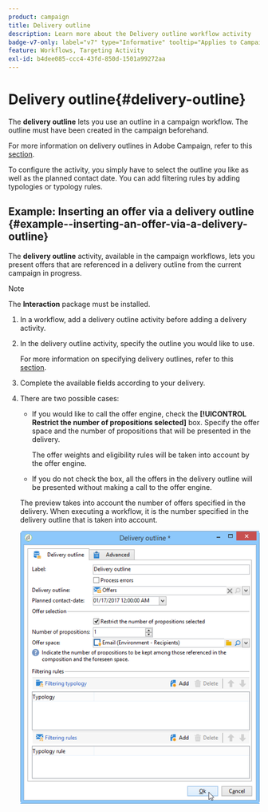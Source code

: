 ```yaml
---
product: campaign
title: Delivery outline
description: Learn more about the Delivery outline workflow activity
badge-v7-only: label="v7" type="Informative" tooltip="Applies to Campaign Classic v7 only"
feature: Workflows, Targeting Activity
exl-id: b4dee085-ccc4-43fd-850d-1501a99272aa
---
```

# Delivery outline{#delivery-outline}



The **delivery outline** lets you use an outline in a campaign workflow. The outline must have been created in the campaign beforehand.

For more information on delivery outlines in Adobe Campaign, refer to this [section](../../campaign/using/marketing-campaign-deliveries.md#associating-and-structuring-resources-linked-via-a-delivery-outline).

To configure the activity, you simply have to select the outline you like as well as the planned contact date. You can add filtering rules by adding typologies or typology rules.

## Example: Inserting an offer via a delivery outline {#example--inserting-an-offer-via-a-delivery-outline}

The **delivery outline** activity, available in the campaign workflows, lets you present offers that are referenced in a delivery outline from the current campaign in progress.

>[!NOTE]
>
>The **Interaction** package must be installed.

1. In a workflow, add a delivery outline activity before adding a delivery activity.
1. In the delivery outline activity, specify the outline you would like to use.

   For more information on specifying delivery outlines, refer to this [section](../../campaign/using/marketing-campaign-deliveries.md#associating-and-structuring-resources-linked-via-a-delivery-outline).

1. Complete the available fields according to your delivery.
1. There are two possible cases:

    * If you would like to call the offer engine, check the **[!UICONTROL Restrict the number of propositions selected]** box. Specify the offer space and the number of propositions that will be presented in the delivery.

      The offer weights and eligibility rules will be taken into account by the offer engine.
    
    * If you do not check the box, all the offers in the delivery outline will be presented without making a call to the offer engine.

   The preview takes into account the number of offers specified in the delivery. When executing a workflow, it is the number specified in the delivery outline that is taken into account.

   ![](assets/int_compo_offre_wf1.png)
